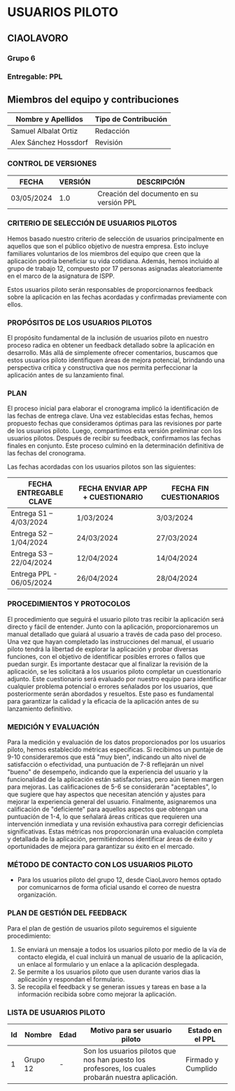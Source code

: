 # USUARIOS PILOTO

## CIAOLAVORO
### Grupo 6
### Entregable: PPL

## Miembros del equipo y contribuciones

| Nombre y Apellidos  | Tipo de Contribución  |
|---------------------|-----------------------|
| Samuel Albalat Ortiz| Redacción             |
| Alex Sánchez Hossdorf| Revisión             |


### CONTROL DE VERSIONES
| FECHA      | VERSIÓN | DESCRIPCIÓN                                      |
|------------|---------|--------------------------------------------------|
| 03/05/2024 | 1.0     | Creación del documento en su versión PPL    |


### CRITERIO DE SELECCIÓN DE USUARIOS PILOTOS
Hemos basado nuestro criterio de selección de usuarios principalmente en aquellos que son el público objetivo de
nuestra empresa. Esto incluye familiares voluntarios de los miembros del equipo que creen que la aplicación
podría beneficiar su vida cotidiana. Además, hemos incluido al grupo de trabajo 12, compuesto por 17 personas
asignadas aleatoriamente en el marco de la asignatura de ISPP.

Estos usuarios piloto serán responsables de proporcionarnos feedback sobre la aplicación en las fechas acordadas
y confirmadas previamente con ellos.

### PROPÓSITOS DE LOS USUARIOS PILOTOS
El propósito fundamental de la inclusión de usuarios piloto en nuestro proceso radica en obtener un feedback
detallado sobre la aplicación en desarrollo. Más allá de simplemente ofrecer comentarios, buscamos que estos
usuarios piloto identifiquen áreas de mejora potencial, brindando una perspectiva crítica y constructiva que nos
permita perfeccionar la aplicación antes de su lanzamiento final.

### PLAN

El proceso inicial para elaborar el cronograma implicó la identificación de las fechas de entrega clave. Una vez
establecidas estas fechas, hemos propuesto fechas que consideramos óptimas para las revisiones por parte de los
usuarios piloto. Luego, compartimos esta versión preliminar con los usuarios pilotos. Después de recibir su
feedback, confirmamos las fechas finales en conjunto. Este proceso culminó en la determinación definitiva de las
fechas del cronograma.

Las fechas acordadas con los usuarios pilotos son las siguientes:

| FECHA ENTREGABLE CLAVE   | FECHA ENVIAR APP + CUESTIONARIO | FECHA FIN CUESTIONARIOS |
|--------------------------|---------------------------------|-------------------------|
| Entrega S1 – 4/03/2024   | 1/03/2024                       | 3/03/2024               |
| Entrega S2 – 1/04/2024   | 24/03/2024                      | 27/03/2024              |
| Entrega S3 – 22/04/2024  | 12/04/2024                      | 14/04/2024              |
| Entrega PPL - 06/05/2024 | 26/04/2024                      | 28/04/2024              |

### PROCEDIMIENTOS Y PROTOCOLOS
El procedimiento que seguirá el usuario piloto tras recibir la aplicación será directo y fácil de entender. Junto con la
aplicación, proporcionaremos un manual detallado que guiará al usuario a través de cada paso del proceso. Una vez que
hayan completado las instrucciones del manual, el usuario piloto tendrá la libertad de explorar la aplicación y probar
diversas funciones, con el objetivo de identificar posibles errores o fallos que puedan surgir. Es importante destacar que al
finalizar la revisión de la aplicación, se les solicitará a los usuarios piloto completar un cuestionario adjunto. Este
cuestionario será evaluado por nuestro equipo para identificar cualquier problema potencial o errores señalados por los
usuarios, que posteriormente serán abordados y resueltos. Este paso es fundamental para garantizar la calidad y la eficacia
de la aplicación antes de su lanzamiento definitivo.

### MEDICIÓN Y EVALUACIÓN
Para la medición y evaluación de los datos proporcionados por los usuarios piloto, hemos establecido métricas
específicas. Si recibimos un puntaje de 9-10 consideraremos que está "muy bien", indicando un alto nivel de satisfacción o
efectividad, una puntuación de 7-8 reflejarán un nivel "bueno" de desempeño, indicando que la experiencia del usuario y la
funcionalidad de la aplicación están satisfactorias, pero aún tienen margen para mejoras. Las calificaciones de 5-6 se
considerarán "aceptables", lo que sugiere que hay aspectos que necesitan atención y ajustes para mejorar la experiencia
general del usuario. Finalmente, asignaremos una calificación de "deficiente" para aquellos aspectos que obtengan una
puntuación de 1-4, lo que señalará áreas críticas que requieren una intervención inmediata y una revisión exhaustiva para
corregir deficiencias significativas. Estas métricas nos proporcionarán una evaluación completa y detallada de la aplicación,
permitiéndonos identificar áreas de éxito y oportunidades de mejora para garantizar su éxito en el mercado.

### MÉTODO DE CONTACTO CON LOS USUARIOS PILOTO
- Para los usuarios piloto del grupo 12, desde CiaoLavoro hemos optado por comunicarnos de forma oficial usando el correo de nuestra organización.

### PLAN DE GESTIÓN DEL FEEDBACK
Para el plan de gestión de usuarios piloto seguiremos el siguiente procedimiento:
1. Se enviará un mensaje a todos los usuarios piloto por medio de la vía de contacto elegida, el cual incluirá un manual de usuario de la aplicación, un enlace al formulario y un enlace a la aplicación desplegada.
2. Se permite a los usuarios piloto que usen durante varios dias la aplicación y respondan el formulario.
3. Se recopila el feedback y se generan issues y tareas en base a la información recibida sobre como mejorar la aplicación.

### LISTA DE USUARIOS PILOTO
| Id     | Nombre | Edad | Motivo para ser usuario piloto                 | Estado en el PPL| 
|------------|---------|-------|--------------------------------------------------|-------|
| 1 | Grupo 12    | -   | Son los usuarios pilotos que nos han puesto los profesores, los cuales probarán nuestra aplicación.    | Firmado y Cumplido |
